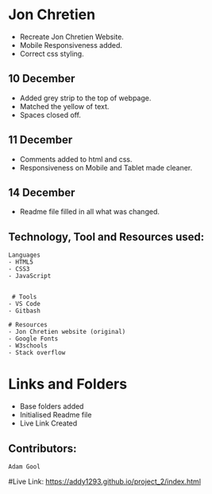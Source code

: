 
# Jon Chretien 

- Recreate Jon Chretien Website.
- Mobile Responsiveness added.
- Correct css styling.

## 10 December 

- Added grey strip to the top of webpage.
- Matched the yellow of text.
- Spaces closed off.

## 11 December 
 
 - Comments added to html and css.
 - Responsiveness on Mobile and Tablet made cleaner.

## 14 December

- Readme file filled in all what was changed.

## Technology, Tool and Resources used:

```
Languages
- HTML5 
- CSS3
- JavaScript


```

```
 # Tools
- VS Code
- Gitbash

 ```

 ```
 # Resources
 - Jon Chretien website (original)
 - Google Fonts
 - W3schools
 - Stack overflow
 
 ````

 # Links and Folders
 - Base folders added
 - Initialised Readme file
 - Live Link Created

 ## Contributors: 
    Adam Gool
    
#Live Link:
https://addy1293.github.io/project_2/index.html
 
